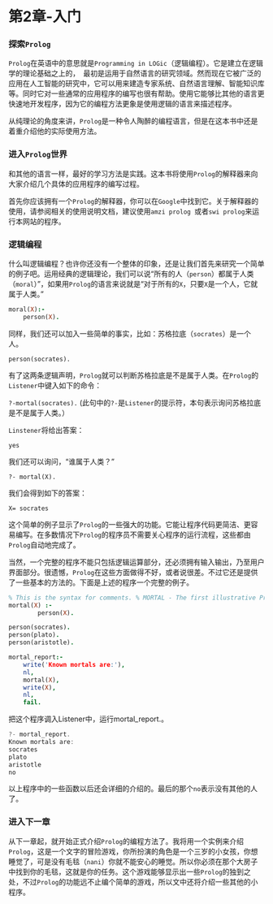 # 第2章-入门

### 探索`Prolog`

`Prolog`在英语中的意思就是`Programming in LOGic`（逻辑编程）。它是建立在逻辑学的理论基础之上的，` `最初是运用于自然语言的研究领域。然而现在它被广泛的应用在人工智能的研究中，它可以用来建造专家系统、自然语言理解、智能知识库等。同时它对一些通常的应用程序的编写也很有帮助。使用它能够比其他的语言更快速地开发程序，因为它的编程方法更象是使用逻辑的语言来描述程序。

从纯理论的角度来讲，`Prolog`是一种令人陶醉的编程语言，但是在这本书中还是着重介绍他的实际使用方法。

### 进入`Prolog`世界

和其他的语言一样，最好的学习方法是实践。这本书将使用`Prolog`的解释器来向大家介绍几个具体的应用程序的编写过程。` `

首先你应该拥有一个`Prolog`的解释器，你可以在`Google`中找到它。关于解释器的使用，请参阅相关的使用说明文档，建议使用`amzi prolog `或者`swi prolog`来运行本网站的程序。

### 逻辑编程

什么叫逻辑编程？也许你还没有一个整体的印象，还是让我们首先来研究一个简单的例子吧。运用经典的逻辑理论，我们可以说“所有的人（`person`）都属于人类（`moral`）”，如果用`Prolog`的语言来说就是“对于所有的`X`，只要`X`是一个人，它就属于人类。”
```prolog
moral(X):-
    person(X).
```
同样，我们还可以加入一些简单的事实，比如：苏格拉底（`socrates`）是一个人。
```
person(socrates).
```
有了这两条逻辑声明，`Prolog`就可以判断苏格拉底是不是属于人类。在`Prolog`的`Listener`中键入如下的命令：

`?-mortal(socrates).` (此句中的`?-`是`Listener`的提示符，本句表示询问苏格拉底是不是属于人类。）

`Linstener`将给出答案：
```
yes
```
我们还可以询问，“谁属于人类？”
```
?- mortal(X).
```
我们会得到如下的答案：
```
X= socrates
```
这个简单的例子显示了`Prolog`的一些强大的功能。它能让程序代码更简洁、更容易编写。在多数情况下`Prolog`的程序员不需要关心程序的运行流程，这些都由`Prolog`自动地完成了。

当然，一个完整的程序不能只包括逻辑运算部分，还必须拥有输入输出，乃至用户界面部分。很遗憾，`Prolog`在这些方面做得不好，或者说很差。不过它还是提供了一些基本的方法的。下面是上述的程序一个完整的例子。
```prolog
% This is the syntax for comments. % MORTAL - The first illustrative Prolog program
mortal(X) :- 
        person(X).

person(socrates).
person(plato).
person(aristotle).

mortal_report:-
    write('Known mortals are:'),
    nl,
    mortal(X),
    write(X),
    nl,
    fail.
```
把这个程序调入Listener中，运行mortal_report.。
```js
?- mortal_report. 
Known mortals are:
socrates
plato
aristotle
no 
```
以上程序中的一些函数以后还会详细的介绍的。最后的那个`no`表示没有其他的人了。

### 进入下一章

从下一章起，就开始正式介绍`Prolog`的编程方法了。我将用一个实例来介绍`Prolog`，这是一个文字的冒险游戏，你所扮演的角色是一个三岁的小女孩，你想睡觉了，可是没有毛毯（`nani`）你就不能安心的睡觉。所以你必须在那个大房子中找到你的毛毯，这就是你的任务。这个游戏能够显示出一些`Prolog`的独到之处，不过`Prolog`的功能远不止编个简单的游戏，所以文中还将介绍一些其他的小程序。